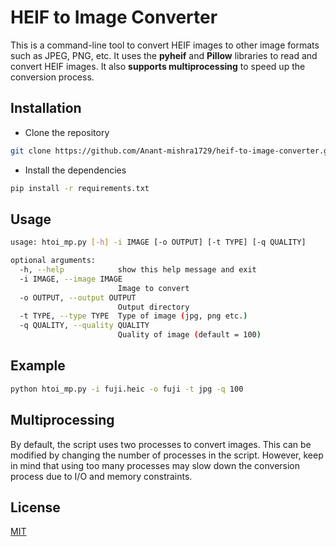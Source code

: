 # HEIF to Image Converter

This is a command-line tool to convert HEIF images to other image formats such as JPEG, PNG, etc. It uses the **pyheif** and **Pillow** libraries to read and convert HEIF images. It also **supports multiprocessing** to speed up the conversion process.

## Installation

* Clone the repository
```bash
git clone https://github.com/Anant-mishra1729/heif-to-image-converter.git
```
* Install the dependencies
```bash
pip install -r requirements.txt
```

## Usage

```bash
usage: htoi_mp.py [-h] -i IMAGE [-o OUTPUT] [-t TYPE] [-q QUALITY]

optional arguments:
  -h, --help            show this help message and exit
  -i IMAGE, --image IMAGE
                        Image to convert
  -o OUTPUT, --output OUTPUT
                        Output directory
  -t TYPE, --type TYPE  Type of image (jpg, png etc.)
  -q QUALITY, --quality QUALITY
                        Quality of image (default = 100)
```

## Example

```bash
python htoi_mp.py -i fuji.heic -o fuji -t jpg -q 100
```

## Multiprocessing
By default, the script uses two processes to convert images. This can be modified by changing the number of processes in the script. However, keep in mind that using too many processes may slow down the conversion process due to I/O and memory constraints.


## License
[MIT](https://choosealicense.com/licenses/mit/)